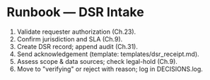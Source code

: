# Runbook — DSR Intake
1) Validate requester authorization (Ch.23).
2) Confirm jurisdiction and SLA (Ch.9).
3) Create DSR record; append audit (Ch.31).
4) Send acknowledgement (template: templates/dsr_receipt.md).
5) Assess scope & data sources; check legal-hold (Ch.9).
6) Move to "verifying" or reject with reason; log in DECISIONS.log.
